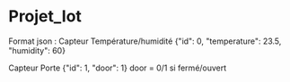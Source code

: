 # Projet_Iot


Format json :
Capteur Température/humidité
{"id": 0, "temperature": 23.5, "humidity": 60}

Capteur Porte
{"id": 1, "door": 1} 
door = 0/1 si fermé/ouvert

